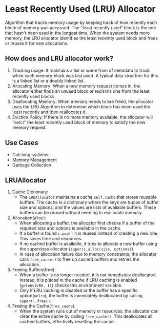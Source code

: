 # Least Recently Used (LRU) Allocator

Algorithm that tracks memory usage by keeping track of how recently each block of
memory was accessed. The "least recently used" block is the one that hasn't been 
used in the longest time. When the system needs more memory, the LRU allocator 
identifies the least recently used block and frees or reuses it for new allocations.

## How does and LRU allocator work?
1. Tracking usage: It maintains a list or some from of metadata to track when each 
memory block was last used. A typical data structure for this is a linked list or 
a doubly linked list.
2. Allocating Memory:  When a new memory request comes in, the allocator either finds
an unused block or reclaims one from the least recently used blocks.
3. Deallocating Memory: When memory needs to bre freed, the allocator uses the LRU
Algorithm to determine which block has been used the least recently and then
reallocates it.
4. Eviction Policy: If there is no more memory available, the allocator will "evict" the
least recently used block of memory to satisfy the new memory request.

## Use Cases
- Catching systems
- Memory Management
- Garbage Collection

## LRUAllocator
1. Cache Dictionary: 
    - The `LRUAllocator` maintains a cache `self.cache` that stores reusable buffers. The cache
    is a dictionary where the keys are tuples of buffer size and options, and the values are 
    lists of available buffers. These buffers can be reused without needing to reallocate memory.
2. Allocation(alloc): 
    - When allocating a buffer, the allocator first checks if a buffer of the required size and options
    is available in the cache.
    - If a buffer is found `c.pop()` it is reused instead of creating a new one. This saves time and 
    resources.
    - If no cached buffer is available, it tries to allocate a new buffer using the superclass allocator
    (`super().alloc(size, options)`).
    - In case of allocation failure due to memory constraints, the allocator calls `free_cache()` to free up
    cached buffers and retries the allocation.
3. Freeing Buffers(free):
    - When a buffer is no longer needed, it is not inmediately deallocated. Instead, it is placed in
    the cache if LRU caching is enabled (`getenv(LRU, 1)`) checks this environment variable.
    - Only if LRU caching is disabled or the buffer has a specific option(`nolru`), the buffer is 
    inmediately deallocated by calling `super().free()`.
4. Freeing the Cache(`free_cache`):
    - When the system runs out of memory or resources, the allocator can clear the entire cache by calling
    `free_cache()`. This deallocates all cached buffers, effectively resetting the cache.

